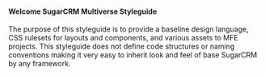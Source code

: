 <h4>Welcome SugarCRM Multiverse Styleguide</h4>

<p>The purpose of this styleguide is to provide a baseline design language, CSS rulesets for layouts and components, and various assets to MFE projects. This styleguide does not define code structures or naming conventions making it very easy to inherit look and feel of base SugarCRM by any framework.</p>
